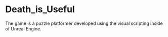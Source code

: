 # Death_is_Useful

The game is a puzzle platformer developed using the visual scripting inside of Unreal Engine.
